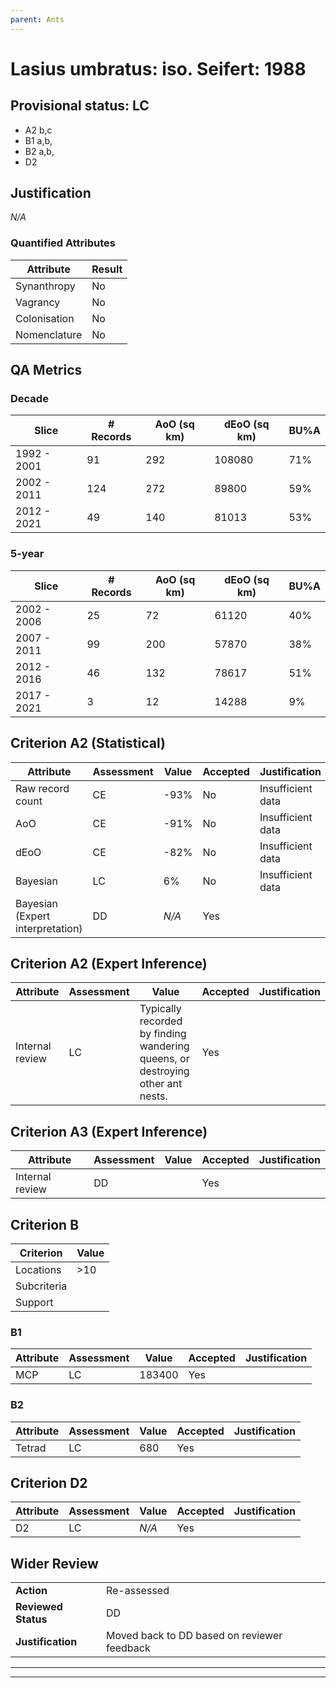 ```yaml
---
parent: Ants
---
```

# Lasius umbratus: iso. Seifert: 1988
## Provisional status: LC
- A2 b,c
- B1 a,b, 
- B2 a,b, 
- D2

## Justification
*N/A*
### Quantified Attributes
|Attribute|Result|
|---|---|
|Synanthropy|No|
|Vagrancy|No|
|Colonisation|No|
|Nomenclature|No|
## QA Metrics
### Decade
| Slice | # Records | AoO (sq km) | dEoO (sq km) |BU%A |
|---|---|---|---|---|
|1992 - 2001|91|292|108080|71%|
|2002 - 2011|124|272|89800|59%|
|2012 - 2021|49|140|81013|53%|
### 5-year
| Slice | # Records | AoO (sq km) | dEoO (sq km) |BU%A |
|---|---|---|---|---|
|2002 - 2006|25|72|61120|40%|
|2007 - 2011|99|200|57870|38%|
|2012 - 2016|46|132|78617|51%|
|2017 - 2021|3|12|14288|9%|
## Criterion A2 (Statistical)
|Attribute|Assessment|Value|Accepted|Justification
|---|---|---|---|---|
|Raw record count|CE|-93%|No|Insufficient data|
|AoO|CE|-91%|No|Insufficient data|
|dEoO|CE|-82%|No|Insufficient data|
|Bayesian|LC|6%|No|Insufficient data|
|Bayesian (Expert interpretation)|DD|*N/A*|Yes||
## Criterion A2 (Expert Inference)
|Attribute|Assessment|Value|Accepted|Justification
|---|---|---|---|---|
|Internal review|LC|Typically recorded by finding wandering queens, or destroying other ant nests.|Yes||
## Criterion A3 (Expert Inference)
|Attribute|Assessment|Value|Accepted|Justification
|---|---|---|---|---|
|Internal review|DD||Yes||
## Criterion B
|Criterion| Value|
|---|---|
|Locations|>10|
|Subcriteria||
|Support||
### B1
|Attribute|Assessment|Value|Accepted|Justification
|---|---|---|---|---|
|MCP|LC|183400|Yes||
### B2
|Attribute|Assessment|Value|Accepted|Justification
|---|---|---|---|---|
|Tetrad|LC|680|Yes||
## Criterion D2
|Attribute|Assessment|Value|Accepted|Justification
|---|---|---|---|---|
|D2|LC|*N/A*|Yes||
## Wider Review
|  |  |
|---|---|
|**Action**|Re-assessed|
|**Reviewed Status**|DD|
|**Justification**|Moved back to DD based on reviewer feedback|
---
 ---
 <br><br>
 
